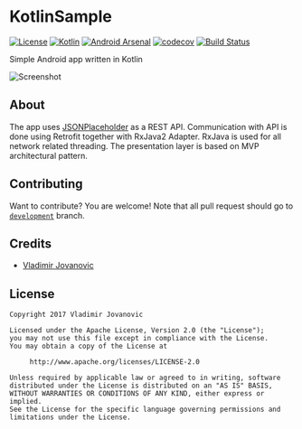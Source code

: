 # KotlinSample
[![License](https://img.shields.io/badge/License-Apache%202.0-blue.svg)](https://github.com/vlad1m1r990/KotlinSample/blob/master/LICENSE) 
[![Kotlin](https://img.shields.io/badge/style-1.2.20-green.svg?style=flat&label=Kotlin)](https://kotlinlang.org) 
[![Android Arsenal](https://img.shields.io/badge/Android%20Arsenal-KotlinSample-brightgreen.svg?style=flat)](https://android-arsenal.com/details/3/5554)
[![codecov](https://codecov.io/gh/vlad1m1r990/KotlinSample/branch/master/graph/badge.svg)](https://codecov.io/gh/vlad1m1r990/KotlinSample)
[![Build Status](https://travis-ci.org/vlad1m1r990/KotlinSample.svg?branch=master)](https://travis-ci.org/vlad1m1r990/KotlinSample)

Simple Android app written in Kotlin

![Screenshot](http://i.imgur.com/aW0hlk9.png)

About
-------

The app uses [JSONPlaceholder](https://jsonplaceholder.typicode.com) as a REST API.
Communication with API is done using Retrofit together with RxJava2 Adapter.
RxJava is used for all network related threading.
The presentation layer is based on MVP architectural pattern.

Contributing
-------

Want to contribute? You are welcome! 
Note that all pull request should go to [`development`](https://github.com/vlad1m1r990/KotlinSample/tree/development) branch.

Credits
-------

+ [Vladimir Jovanovic](https://github.com/vlad1m1r990)

License
-------

    Copyright 2017 Vladimir Jovanovic

    Licensed under the Apache License, Version 2.0 (the "License");
    you may not use this file except in compliance with the License.
    You may obtain a copy of the License at

         http://www.apache.org/licenses/LICENSE-2.0

    Unless required by applicable law or agreed to in writing, software
    distributed under the License is distributed on an "AS IS" BASIS,
    WITHOUT WARRANTIES OR CONDITIONS OF ANY KIND, either express or implied.
    See the License for the specific language governing permissions and
    limitations under the License.